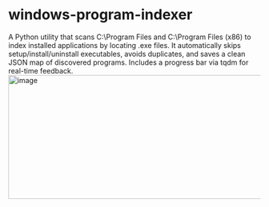 # windows-program-indexer
A Python utility that scans C:\Program Files and C:\Program Files (x86) to index installed applications by locating .exe files. It automatically skips setup/install/uninstall executables, avoids duplicates, and saves a clean JSON map of discovered programs. Includes a progress bar via tqdm for real-time feedback.
<img width="881" height="248" alt="image" src="https://github.com/user-attachments/assets/029e55f6-7add-4cf9-8239-9b91bdc98278" />
